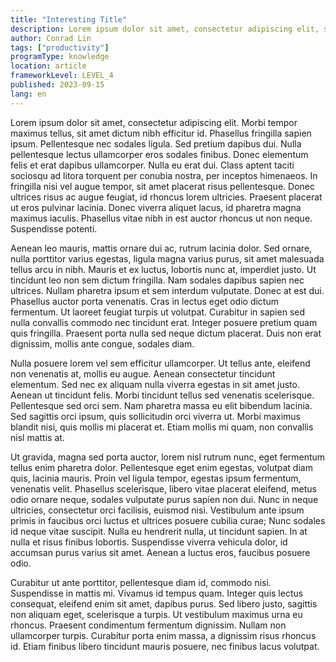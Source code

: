 ```yaml
---
title: "Interesting Title"
description: Lorem ipsum dolor sit amet, consectetur adipiscing elit, sed do eiusmod tempor incididunt ut labore et dolore magna aliqua. Ut enim ad minim veniam, quis nostrud exercitation ullamco laboris nisi ut aliquip ex ea commodo consequat.
author: Conrad Lin
tags: ["productivity"]
programType: knowledge
location: article
frameworkLevel: LEVEL_4
published: 2023-09-15
lang: en
---
```


Lorem ipsum dolor sit amet, consectetur adipiscing elit. Morbi tempor maximus tellus, sit amet dictum nibh efficitur id. Phasellus fringilla sapien ipsum. Pellentesque nec sodales ligula. Sed pretium dapibus dui. Nulla pellentesque lectus ullamcorper eros sodales finibus. Donec elementum felis et erat dapibus ullamcorper. Nulla eu erat dui. Class aptent taciti sociosqu ad litora torquent per conubia nostra, per inceptos himenaeos. In fringilla nisi vel augue tempor, sit amet placerat risus pellentesque. Donec ultrices risus ac augue feugiat, id rhoncus lorem ultricies. Praesent placerat ut eros pulvinar lacinia. Donec viverra aliquet lacus, id pharetra magna maximus iaculis. Phasellus vitae nibh in est auctor rhoncus ut non neque. Suspendisse potenti.

Aenean leo mauris, mattis ornare dui ac, rutrum lacinia dolor. Sed ornare, nulla porttitor varius egestas, ligula magna varius purus, sit amet malesuada tellus arcu in nibh. Mauris et ex luctus, lobortis nunc at, imperdiet justo. Ut tincidunt leo non sem dictum fringilla. Nam sodales dapibus sapien nec ultrices. Nullam pharetra ipsum et sem interdum vulputate. Donec at est dui. Phasellus auctor porta venenatis. Cras in lectus eget odio dictum fermentum. Ut laoreet feugiat turpis ut volutpat. Curabitur in sapien sed nulla convallis commodo nec tincidunt erat. Integer posuere pretium quam quis fringilla. Praesent porta nulla sed neque dictum placerat. Duis non erat dignissim, mollis ante congue, sodales diam.

Nulla posuere lorem vel sem efficitur ullamcorper. Ut tellus ante, eleifend non venenatis at, mollis eu augue. Aenean consectetur tincidunt elementum. Sed nec ex aliquam nulla viverra egestas in sit amet justo. Aenean ut tincidunt felis. Morbi tincidunt tellus sed venenatis scelerisque. Pellentesque sed orci sem. Nam pharetra massa eu elit bibendum lacinia. Sed sagittis orci ipsum, quis sollicitudin orci viverra ut. Morbi maximus blandit nisi, quis mollis mi placerat et. Etiam mollis mi quam, non convallis nisl mattis at.

Ut gravida, magna sed porta auctor, lorem nisl rutrum nunc, eget fermentum tellus enim pharetra dolor. Pellentesque eget enim egestas, volutpat diam quis, lacinia mauris. Proin vel ligula tempor, egestas ipsum fermentum, venenatis velit. Phasellus scelerisque, libero vitae placerat eleifend, metus odio ornare neque, sodales vulputate purus sapien non dui. Nunc in neque ultricies, consectetur orci facilisis, euismod nisi. Vestibulum ante ipsum primis in faucibus orci luctus et ultrices posuere cubilia curae; Nunc sodales id neque vitae suscipit. Nulla eu hendrerit nulla, ut tincidunt sapien. In at nulla et risus finibus lobortis. Suspendisse viverra vehicula dolor, id accumsan purus varius sit amet. Aenean a luctus eros, faucibus posuere odio.

Curabitur ut ante porttitor, pellentesque diam id, commodo nisi. Suspendisse in mattis mi. Vivamus id tempus quam. Integer quis lectus consequat, eleifend enim sit amet, dapibus purus. Sed libero justo, sagittis non aliquam eget, scelerisque a turpis. Ut vestibulum maximus urna eu rhoncus. Praesent condimentum fermentum dignissim. Nullam non ullamcorper turpis. Curabitur porta enim massa, a dignissim risus rhoncus id. Etiam finibus libero tincidunt mauris posuere, nec finibus lacus volutpat.
